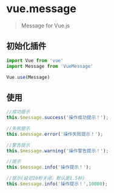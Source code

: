 # vue.message
> Message for Vue.js

## 初始化插件
```javascript
import Vue from 'vue'
import Message from 'VueMessage'

Vue.use(Message)
```

## 使用
```javascript
//成功提示
this.$message.success('操作成功提示！');

//失败提示
this.$message.error('操作失败提示！');

//警告提示
this.$message.warning('操作警告提示！');

//提示
this.$message.info('操作提示！');

//提示(延迟10秒关闭，默认是1.5秒)
this.$message.info('操作提示！',10000);
```